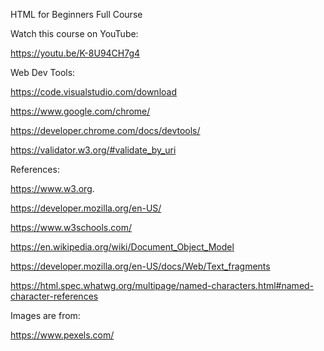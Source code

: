 HTML for Beginners Full Course

Watch this course on YouTube:

https://youtu.be/K-8U94CH7g4

Web Dev Tools:

https://code.visualstudio.com/download

https://www.google.com/chrome/

https://developer.chrome.com/docs/devtools/

https://validator.w3.org/#validate_by_uri


References:

https://www.w3.org.

https://developer.mozilla.org/en-US/

https://www.w3schools.com/

https://en.wikipedia.org/wiki/Document_Object_Model

https://developer.mozilla.org/en-US/docs/Web/Text_fragments

https://html.spec.whatwg.org/multipage/named-characters.html#named-character-references

Images are from:

https://www.pexels.com/
